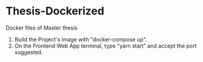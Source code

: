 # Thesis-Dockerized
Docker files of Master thesis 
1. Build the Project's image with "docker-compose up".
2. On the Frontend Web App terminal, type "yarn start" and accept the port suggested.
